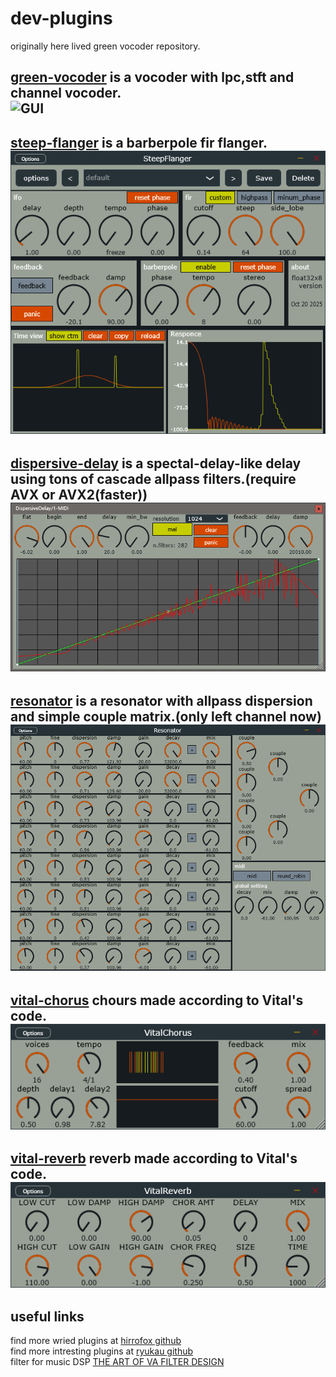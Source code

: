 # dev-plugins
originally here lived green vocoder repository.  

[green-vocoder](plugins/green-vocoder/readme.md) is a vocoder with lpc,stft and channel vocoder.  
![GUI](plugins/green-vocoder/gui.png)  
---
[steep-flanger](plugins/steep-flanger/readme.md) is a barberpole fir flanger.  
![GUI](plugins/steep-flanger/gui.png)
---
[dispersive-delay](plugins/dispersive-delay/readme.md) is a spectal-delay-like delay using tons of cascade allpass filters.(require AVX or AVX2(faster))  
![GUI](plugins/dispersive-delay/gui.png)
---
[resonator](plugins/resonator/readme.md) is a resonator with allpass dispersion and simple couple matrix.(only left channel now)  
![GUI](plugins/resonator/gui.png)
---
[vital-chorus](plugins/vital-chorus/readme.md) chours made according to Vital's code.  
![GUI](plugins/vital-chorus/gui.png)
---
[vital-reverb](plugins/vital-reverb/readme.md) reverb made according to Vital's code.  
![GUI](plugins/vital-reverb/gui.png)
---

## useful links
find more wried plugins at [hirrofox github](https://github.com/hiirofox)  
find more intresting plugins at [ryukau github](https://github.com/ryukau)  
filter for music DSP [THE ART OF VA FILTER DESIGN](https://www.native-instruments.com/fileadmin/ni_media/downloads/pdf/VAFilterDesign_1.1.1.pdf)  

